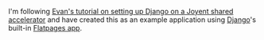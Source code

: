 I'm following [Evan's tutorial on setting up Django on a Joyent shared accelerator](http://ecarmi.org/writing/django-on-joyent/ "A (Complete) Guide to Running Django on Joyent Shared Accelerators using Virtualenv, pip, git, and NginX | ecarmi.org") and have created this as an example application using [Django](http://www.djangoproject.com/ "Django | The Web framework for perfectionists with deadlines")'s built-in [Flatpages app](http://docs.djangoproject.com/en/dev/ref/contrib/flatpages/ "Django | The flatpages app | Django documentation").